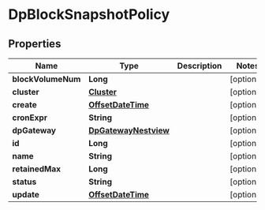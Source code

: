 # DpBlockSnapshotPolicy

## Properties
Name | Type | Description | Notes
------------ | ------------- | ------------- | -------------
**blockVolumeNum** | **Long** |  |  [optional]
**cluster** | [**Cluster**](Cluster.md) |  |  [optional]
**create** | [**OffsetDateTime**](OffsetDateTime.md) |  |  [optional]
**cronExpr** | **String** |  |  [optional]
**dpGateway** | [**DpGatewayNestview**](DpGatewayNestview.md) |  |  [optional]
**id** | **Long** |  |  [optional]
**name** | **String** |  |  [optional]
**retainedMax** | **Long** |  |  [optional]
**status** | **String** |  |  [optional]
**update** | [**OffsetDateTime**](OffsetDateTime.md) |  |  [optional]
